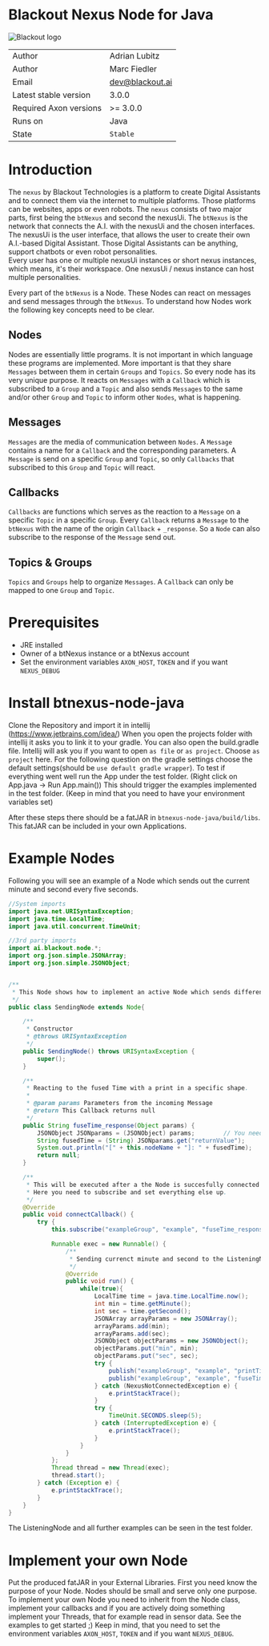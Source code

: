 # Blackout Nexus Node for Java

![Blackout logo](https://www.blackout.ai/wp-content/uploads/2018/08/logo.png)

|||
|---|---|
|Author|Adrian Lubitz|
|Author|Marc Fiedler|
|Email|dev@blackout.ai|
|Latest stable version|3.0.0|
|Required Axon versions| >= 3.0.0|
|Runs on|Java|
|State|`Stable`|

# Introduction

The `nexus` by Blackout Technologies is a platform to create Digital Assistants and to connect them via the internet to multiple platforms. Those platforms can be websites, apps or even robots. The `nexus` consists of two major parts, first being the `btNexus` and second the nexusUi. The `btNexus` is the network that connects the A.I. with the nexusUi and the chosen interfaces. The nexusUi is the user interface, that allows the user to create their own A.I.-based Digital Assistant. Those Digital Assistants can be anything, support chatbots or even robot personalities.   
Every user has one or multiple nexusUi instances or short nexus instances, which means, it's their workspace. One nexusUi / nexus instance can host multiple personalities.

Every part of the `btNexus` is a Node. These Nodes can react on messages and send messages through the `btNexus`. To understand how Nodes work the following key concepts need to be clear.

## Nodes
Nodes are essentially little programs. It is not important in which language these programs are implemented.
More important is that they share `Messages` between them in certain `Groups` and `Topics`.
So every node has its very unique purpose. It reacts on `Messages` with a `Callback` which is subscribed to a `Group` and a `Topic`
and also sends `Messages` to the same and/or other `Group` and `Topic` to inform other `Nodes`, what is happening.

## Messages
`Messages` are the media of communication between `Nodes`.
A `Message` contains a name for a `Callback` and the corresponding parameters.
A `Message` is send on a specific `Group` and `Topic`, so only `Callbacks` that subscribed to this `Group` and `Topic` will react.

## Callbacks
`Callbacks` are functions which serves as the reaction to a `Message` on a specific `Topic` in a specific `Group`.
Every `Callback` returns a `Message` to the `btNexus` with the name of the origin `Callback` + `_response`. So a `Node` can also subscribe to the response of the `Message` send out.

## Topics & Groups
`Topics` and `Groups` help to organize `Messages`. A `Callback` can only be mapped to one `Group` and  `Topic`.


# Prerequisites

* JRE installed
* Owner of a btNexus instance or a btNexus account
* Set the environment variables `AXON_HOST`, `TOKEN` and if you want `NEXUS_DEBUG`

# Install btnexus-node-java

Clone the Repository and import it in intellij (https://www.jetbrains.com/idea/)
When you open the projects folder with intellij it asks you to link it to your gradle.
You can also open the build.gradle file. Intellij will ask you if you want to open `as file` or `as project`.
Choose `as project` here.
For the following question on the gradle settings choose the default settings(should be `use default gradle wrapper`).
To test if everything went well run the App under the test folder. (Right click on App.java -> Run App.main())
This should trigger the examples implemented in the test folder.
(Keep in mind that you need to have your environment variables set)

After these steps there should be a fatJAR in `btnexus-node-java/build/libs`.
This fatJAR can be included in your own Applications.

<!-- ## easiest solution
With pip you can install the repository directly.
We recommend using Anaconda (https://www.anaconda.com/), because you wont need `sudo` and you can simply use virtual environments.
If you are using Anaconda or any other virtual environments(**recommended**) or your systems pip(**not recommended**) you can simply
```
pip install git+https://github.com/Blackout-Technologies/btnexus-node-python
```

## workaround
If you cannot use pip for any reason, do the following:

Install the Python modules with
```
sudo easy_install .
```

If you are not `sudo` use the install.sh to install the modules to your home directory
```
./install.sh
```

If you can not use pip you also have to install six and pyyaml manually. -->

# Example Nodes
Following you will see an example of a Node which sends out the current minute
and second every five seconds.

```java
//System imports
import java.net.URISyntaxException;
import java.time.LocalTime;
import java.util.concurrent.TimeUnit;

//3rd party imports
import ai.blackout.node.*;
import org.json.simple.JSONArray;
import org.json.simple.JSONObject;


/**
 * This Node shows how to implement an active Node which sends different Messages
 */
public class SendingNode extends Node{

    /**
     * Constructor
     * @throws URISyntaxException
     */
    public SendingNode() throws URISyntaxException {
        super();
    }

    /**
     * Reacting to the fused Time with a print in a specific shape.
     *
     * @param params Parameters from the incoming Message
     * @return This Callback returns null
     */
    public String fuseTime_response(Object params) {
        JSONObject JSONparams = (JSONObject) params;        // You need to know what you take here JSONObject or JSONArray
        String fusedTime = (String) JSONparams.get("returnValue");
        System.out.println("[" + this.nodeName + "]: " + fusedTime);
        return null;
    }

    /**
     * This will be executed after a the Node is succesfully connected to the btNexus
     * Here you need to subscribe and set everything else up.
     */
    @Override
    public void connectCallback() {
        try {
            this.subscribe("exampleGroup", "example", "fuseTime_response", this::fuseTime_response);

            Runnable exec = new Runnable() {
                /**
                 * Sending currenct minute and second to the ListeningNode on the printTime and fuseTime callback.
                 */
                @Override
                public void run() {
                    while(true){
                        LocalTime time = java.time.LocalTime.now();
                        int min = time.getMinute();
                        int sec = time.getSecond();
                        JSONArray arrayParams = new JSONArray();
                        arrayParams.add(min);
                        arrayParams.add(sec);
                        JSONObject objectParams = new JSONObject();
                        objectParams.put("min", min);
                        objectParams.put("sec", sec);
                        try {
                            publish("exampleGroup", "example", "printTime", arrayParams);
                            publish("exampleGroup", "example", "fuseTime", objectParams);
                        } catch (NexusNotConnectedException e) {
                            e.printStackTrace();
                        }
                        try {
                            TimeUnit.SECONDS.sleep(5);
                        } catch (InterruptedException e) {
                            e.printStackTrace();
                        }
                    }
                }
            };
            Thread thread = new Thread(exec);
            thread.start();
        } catch (Exception e) {
            e.printStackTrace();
        }
    }
}

```
The ListeningNode and all further examples can be seen in the test folder.


# Implement your own Node
Put the produced fatJAR in your External Libraries.
First you need know the purpose of your Node.
Nodes should be small and serve only one purpose.
To implement your own Node you need to inherit from the Node class,
implement your callbacks and if you are actively doing something implement your
Threads, that for example read in sensor data. See the examples to get started ;)
Keep in mind, that you need to set the environment variables `AXON_HOST`, `TOKEN` and if you want `NEXUS_DEBUG`.
